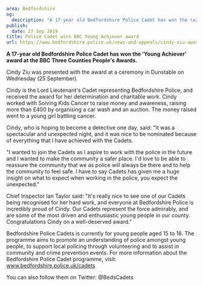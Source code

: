 ```yaml
area: Bedfordshire
og:
  description: "A 17-year old Bedfordshire Police Cadet has won the \u2018Young Achiever\u2019 award at the BBC Three Counties People\u2019s Awards."
publish:
  date: 27 Sep 2019
title: Police Cadet wins BBC Young Achiever award
url: https://www.bedfordshire.police.uk/news-and-appeals/cindy-ziu-award-sept2019
```

**A 17-year old Bedfordshire Police Cadet has won the 'Young Achiever' award at the BBC Three Counties People's Awards.**

Cindy Ziu was presented with the award at a ceremony in Dunstable on Wednesday (25 September).

Cindy is the Lord Lieutenant's Cadet representing Bedfordshire Police, and received the award for her determination and charitable work. Cindy worked with Solving Kids Cancer to raise money and awareness, raising more than £400 by organising a car wash and an auction. The money raised went to a young girl battling cancer.

Cindy, who is hoping to become a detective one day, said: "It was a spectacular and unexpected night, and it was nice to be nominated because of everything that I have achieved with the Cadets.

"I wanted to join the Cadets as I aspire to work with the police in the future and I wanted to make the community a safer place. I'd love to be able to reassure the community that we as police will always be there and to help the community to feel safe. I have to say Cadets has given me a huge insight on what to expect when working in the police, you expect the unexpected."

Chief Inspector Ian Taylor said: "It's really nice to see one of our Cadets being recognised for her hard work, and everyone at Bedfordshire Police is incredibly proud of Cindy. Our Cadets represent the force admirably, and are some of the most driven and enthusiastic young people in our county. Congratulations Cindy on a well-deserved award."

Bedfordshire Police Cadets is currently for young people aged 15 to 18. The programme aims to promote an understanding of police amongst young people, to support local policing through volunteering and to assist in community and crime prevention events. For more information about the Bedfordshire Police Cadet programme, visit: www.bedfordshire.police.uk/cadets

You can also follow them on Twitter: @BedsCadets
